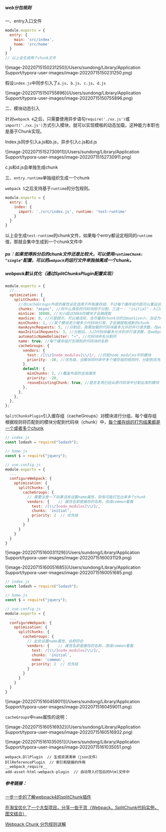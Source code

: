 ##### web分包规则

一、entry入口文件

```javascript
module.exports = {
  entry: {
    main: 'src/index',
    home: 'src/home'
  }
}
// 以上会生成两个chunk文件
```

![image-20220715150231250](/Users/sundong/Library/Application Support/typora-user-images/image-20220715150231250.png)

假设`index.js`中同步引入了`a.js`、`b.js`、`c.js`、`d.js`

![image-20220715150755896](/Users/sundong/Library/Application Support/typora-user-images/image-20220715150755896.png)

二、模块动态引入

针对`webpack 4`之后，只需要使用异步语句`require('./xx.js')`或`import('./xx.js')`方式引入模块，就可以实现模板的动态加载，这种能力本职也是基于Chunk实现。

Index.js同步引入a.js和b.js，异步引入c.js和d.js

![image-20220715152730911](/Users/sundong/Library/Application Support/typora-user-images/image-20220715152730911.png)

c.js和d.js会单独生成chunk

三、`entry.runtime`单独组织生成一个chunk

`webpack 5`之后支持基于`runtime`的分包规则。

```javascript
module.exports = {
  entry: {
    index: {
      import: './src/index.js', runtime: 'test-runtime'
    }
  }
}
```

以上会生成`test-runtime`的chunk文件，如果每个entry都设定相同的`runtime`值，那就会集中生成到一个chunk文件中

##### ps：如果觉得拆分后的chunk文件还是比较大，可以使用`runtimeChunk: "single"`配置，可以把`webpack`的运行文件单独抽离成一个chunk。

##### webpack默认优化（通过SplitChunksPlugin配置实现）

```javascript
module.exports = {
  //...
  optimization: {
    splitChunks: {
      //在cacheGroups外层的属性设定适用于所有缓存组，不过每个缓存组内部可以重设这些属性
      chunks: "async", //将什么类型的代码块用于分割，三选一： "initial"：入口代码块 | "all"：全部 | "async"：按需加载的代码块
      minSize: 30000, //大小超过30kb的模块才会被提取
      maxSize: 0, //只是提示，可以被违反，会尽量将chunk分的比maxSize小，当设为0代表能分则分，分不了不会强制
      minChunks: 1, //某个模块至少被多少代码块引用，才会被提取成新的chunk
      maxAsyncRequests: 5, //分割后，按需加载的代码块最多允许的并行请求数，在webpack5里默认值变为6
      maxInitialRequests: 3, //分割后，入口代码块最多允许的并行请求数，在webpack5里默认值变为4
      automaticNameDelimiter: "~", //代码块命名分割符
      name: true, //每个缓存组打包得到的代码块的名称
      cacheGroups: {
        vendors: {
          test: /[\\/]node_modules[\\/]/, //匹配node_modules中的模块
          priority: -10, //优先级，当模块同时命中多个缓存组的规则时，分配到优先级高的缓存组
        },
        default: {
          minChunks: 2, //覆盖外层的全局属性
          priority: -20,
          reuseExistingChunk: true, //是否复用已经从原代码块中分割出来的模块
        },
      },
    },
  },
};
```

`SplitChunksPlugin`引入缓存组（cacheGroups）对模块进行分组，每个缓存组根据规则将匹配到的模块分配到代码块（chunk）中，<u>每个缓存组的打包结果都是一个或者多个chunk</u>

```javascript
// index.js
const lodash = require("lodash");

// home.js
const $ = require("jquery");

// vue.config.js
module.exports = {
  ...
  configureWebpack: {
    optimization: {
      splitChunks: {
        cacheGroups: {
          // 需要注意一下如果没有设置name属性，则有可能打包出来多个chunk
          vendors: {    // 属性名即是缓存的名称，改成common看看
            test: /[\\/]node_modules[\\/]/,
            chunks: 'initial',
            priority: 2  // 优先级
          }
        }
      }
    }
  }
}
```

![image-20220715160031129](/Users/sundong/Library/Application Support/typora-user-images/image-20220715160031129.png)

![image-20220715160051685](/Users/sundong/Library/Application Support/typora-user-images/image-20220715160051685.png)

```javascript
// index.js
const lodash = require("lodash");

// home.js
const $ = require("jquery");

// vue.config.js
module.exports = {
  ...
  configureWebpack: {
    optimization: {
      splitChunks: {
        cacheGroups: {
          // 此处设置name属性，会把符合
          vendors: {    // 属性名即是缓存的名称，改成common看看
            test: /[\\/]node_modules[\\/]/,
            chunks: 'initial',
            name: 'common',
            priority: 2  // 优先级
          }
        }
      }
    }
  }
}
```

![image-20220715160459011](/Users/sundong/Library/Application Support/typora-user-images/image-20220715160459011.png)



`cacheGroups`中`name`属性的说明：

![image-20220715160516932](/Users/sundong/Library/Application Support/typora-user-images/image-20220715160516932.png)

![image-20220715161035051](/Users/sundong/Library/Application Support/typora-user-images/image-20220715161035051.png)



```
webpack.DllPlugin  // 生成资源清单（json文件）
DllReferencePlugin  // 索引和链接的作用
__webpack_require__
add-asset-html-webpack-plugin  // 自动导入打包后的html文件中
```





##### 参考链接：

[一步一步的了解webpack4的splitChunk插件](https://juejin.cn/post/6844903614759043079#comment)

[在淘宝优化了一个大型项目，分享一些干货（Webpack，SplitChunk代码实例，图文结合）](https://juejin.cn/post/6844904183917871117#heading-6)

[Webpack Chunk 分包规则详解](https://zhuanlan.zhihu.com/p/371999555)